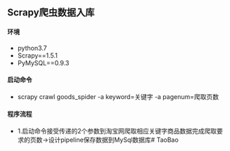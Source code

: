 ##	Scrapy爬虫数据入库

#### 	环境
-	python3.7
-	Scrapy==1.5.1
-	PyMySQL==0.9.3

####	启动命令
-	scrapy crawl goods_spider -a keyword=关键字 -a pagenum=爬取页数

####	程序流程
-	1.启动命令接受传递的2个参数到淘宝网爬取相应关键字商品数据完成爬取要求的页数->设计pipeline保存数据到MySql数据库# TaoBao
